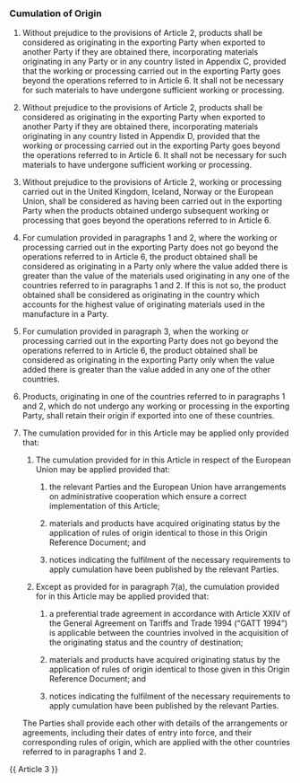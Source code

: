 ### Cumulation of Origin

1. Without prejudice to the provisions of Article 2, products shall be considered as originating in the exporting Party when exported to another Party if they are obtained there, incorporating materials originating in any Party or in any country listed in Appendix C, provided that the working or processing carried out in the exporting Party goes beyond the operations referred to in Article 6. It shall not be necessary for such materials to have undergone sufficient working or processing.

2. Without prejudice to the provisions of Article 2, products shall be considered as originating in the exporting Party when exported to another Party if they are obtained there, incorporating materials originating in any country listed in Appendix D, provided that the working or processing carried out in the exporting Party goes beyond the operations referred to in Article 6. It shall not be necessary for such materials to have undergone sufficient working or processing.

3. Without prejudice to the provisions of Article 2, working or processing carried out in the United Kingdom, Iceland, Norway or the European Union, shall be considered as having been carried out in the exporting Party when the products obtained undergo subsequent working or processing that goes beyond the operations referred to in Article 6.

4. For cumulation provided in paragraphs 1 and 2, where the working or processing carried out in the exporting Party does not go beyond the operations referred to in Article 6, the product obtained shall be considered as originating in a Party only where the value added there is greater than the value of the materials used originating in any one of the countries referred to in paragraphs 1 and 2. If this is not so, the product obtained shall be considered as originating in the country which accounts for the highest value of originating materials used in the manufacture in a Party.

5. For cumulation provided in paragraph 3, when the working or processing carried out in the exporting Party does not go beyond the operations referred to in Article 6, the product obtained shall be considered as originating in the exporting Party only when the value added there is greater than the value added in any one of the other countries.

6. Products, originating in one of the countries referred to in paragraphs 1 and 2, which do not undergo any working or processing in the exporting Party, shall retain their origin if exported into one of these countries.

7. The cumulation provided for in this Article may be applied only provided that:

   1. The cumulation provided for in this Article in respect of the European Union may be applied provided that:

      1. the relevant Parties and the European Union have arrangements on administrative cooperation which ensure a correct implementation of this Article;

      2. materials and products have acquired originating status by the application of rules of origin identical to those in this Origin Reference Document; and

      3. notices indicating the fulfilment of the necessary requirements to apply cumulation have been published by the relevant Parties. 

   2. Except as provided for in paragraph 7(a), the cumulation provided for in this Article may be applied provided that:

      1. a preferential trade agreement in accordance with Article XXIV of the General Agreement on Tariffs and Trade 1994 (“GATT 1994”) is applicable between the countries involved in the acquisition of the originating status and the country of destination;

      2. materials and products have acquired originating status by the application of rules of origin identical to those given in this Origin Reference Document; and

      3. notices indicating the fulfilment of the necessary requirements to apply cumulation have been published by the relevant Parties.

    The Parties shall provide each other with details of the arrangements or agreements, including their dates of entry into force, and their corresponding rules of origin, which are applied with the other countries referred to in paragraphs 1 and 2.

{{ Article 3 }}
